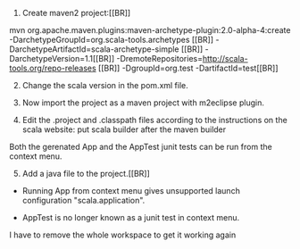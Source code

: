 1) Create maven2 project:[[BR]]

mvn org.apache.maven.plugins:maven-archetype-plugin:2.0-alpha-4:create \
 -DarchetypeGroupId=org.scala-tools.archetypes \[[BR]]
 -DarchetypeArtifactId=scala-archetype-simple \[[BR]]
 -DarchetypeVersion=1.1\[[BR]]
 -DremoteRepositories=http://scala-tools.org/repo-releases \[[BR]]
 -DgroupId=org.test -DartifactId=test[[BR]]
    
2) Change the scala version in the pom.xml file.

3) Now import the project as a maven project with m2eclipse plugin.

4) Edit the .project and .classpath files according to the instructions on the scala website:
put scala builder after the maven builder

Both the gerenated App and the AppTest junit tests can be run from the context menu.

5) Add a java file to the project.[[BR]]

- Running App from context menu gives unsupported launch configuration "scala.application".

- AppTest is no longer known as a junit test in context menu.

I have to remove the whole workspace to get it working again 
